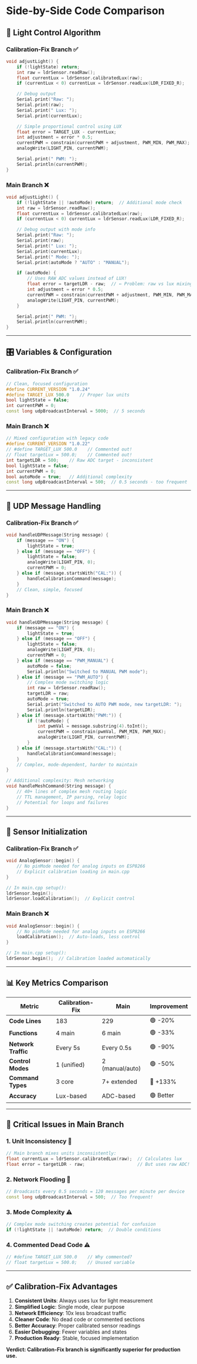 # Side-by-Side Code Comparison

## 🔄 Light Control Algorithm

### Calibration-Fix Branch ✅
```cpp
void adjustLight() {
    if (!lightState) return;
    int raw = ldrSensor.readRaw();
    float currentLux = ldrSensor.calibratedLux(raw);
    if (currentLux < 0) currentLux = ldrSensor.readLux(LDR_FIXED_R);

    // Debug output
    Serial.print("Raw: ");
    Serial.print(raw);
    Serial.print(" Lux: ");
    Serial.print(currentLux);

    // Simple proportional control using LUX
    float error = TARGET_LUX - currentLux;
    int adjustment = error * 0.5;
    currentPWM = constrain(currentPWM + adjustment, PWM_MIN, PWM_MAX);
    analogWrite(LIGHT_PIN, currentPWM);

    Serial.print(" PWM: ");
    Serial.println(currentPWM);
}
```

### Main Branch ❌
```cpp
void adjustLight() {
    if (!lightState || !autoMode) return;  // Additional mode check
    int raw = ldrSensor.readRaw();
    float currentLux = ldrSensor.calibratedLux(raw);
    if (currentLux < 0) currentLux = ldrSensor.readLux(LDR_FIXED_R);

    // Debug output with mode info
    Serial.print("Raw: ");
    Serial.print(raw);
    Serial.print(" Lux: ");
    Serial.print(currentLux);
    Serial.print(" Mode: ");
    Serial.print(autoMode ? "AUTO" : "MANUAL");

    if (autoMode) {
        // Uses RAW ADC values instead of LUX!
        float error = targetLDR - raw;  // ← Problem: raw vs lux mixing
        int adjustment = error * 0.5;
        currentPWM = constrain(currentPWM + adjustment, PWM_MIN, PWM_MAX);
        analogWrite(LIGHT_PIN, currentPWM);
    }

    Serial.print(" PWM: ");
    Serial.println(currentPWM);
}
```

---

## 🎛️ Variables & Configuration

### Calibration-Fix Branch ✅
```cpp
// Clean, focused configuration
#define CURRENT_VERSION "1.0.24"
#define TARGET_LUX 500.0    // Proper lux units
bool lightState = false;
int currentPWM = 0;
const long udpBroadcastInterval = 5000;  // 5 seconds
```

### Main Branch ❌
```cpp
// Mixed configuration with legacy code
#define CURRENT_VERSION "1.0.22"
// #define TARGET_LUX 500.0    // Commented out!
// float targetLux = 500.0;    // Commented out!
int targetLDR = 500;    // Raw ADC target - inconsistent
bool lightState = false;
int currentPWM = 0;
bool autoMode = true;   // Additional complexity
const long udpBroadcastInterval = 500;  // 0.5 seconds - too frequent
```

---

## 📡 UDP Message Handling

### Calibration-Fix Branch ✅
```cpp
void handleUDPMessage(String message) {
    if (message == "ON") {
        lightState = true;
    } else if (message == "OFF") {
        lightState = false;
        analogWrite(LIGHT_PIN, 0);
        currentPWM = 0;
    } else if (message.startsWith("CAL:")) {
        handleCalibrationCommand(message);
    }
    // Clean, simple, focused
}
```

### Main Branch ❌
```cpp
void handleUDPMessage(String message) {
    if (message == "ON") {
        lightState = true;
    } else if (message == "OFF") {
        lightState = false;
        analogWrite(LIGHT_PIN, 0);
        currentPWM = 0;
    } else if (message == "PWM_MANUAL") {
        autoMode = false;
        Serial.println("Switched to MANUAL PWM mode");
    } else if (message == "PWM_AUTO") {
        // Complex mode switching logic
        int raw = ldrSensor.readRaw();
        targetLDR = raw;
        autoMode = true;
        Serial.print("Switched to AUTO PWM mode, new targetLDR: ");
        Serial.println(targetLDR);
    } else if (message.startsWith("PWM:")) {
        if (!autoMode) {
            int pwmVal = message.substring(4).toInt();
            currentPWM = constrain(pwmVal, PWM_MIN, PWM_MAX);
            analogWrite(LIGHT_PIN, currentPWM);
        }
    } else if (message.startsWith("CAL:")) {
        handleCalibrationCommand(message);
    }
    // Complex, mode-dependent, harder to maintain
}

// Additional complexity: Mesh networking
void handleMeshCommand(String message) {
    // 40+ lines of complex mesh routing logic
    // TTL management, IP parsing, relay logic
    // Potential for loops and failures
}
```

---

## 🔧 Sensor Initialization

### Calibration-Fix Branch ✅
```cpp
void AnalogSensor::begin() {
    // No pinMode needed for analog inputs on ESP8266
    // Explicit calibration loading in main.cpp
}

// In main.cpp setup():
ldrSensor.begin();
ldrSensor.loadCalibration();  // Explicit control
```

### Main Branch ❌
```cpp
void AnalogSensor::begin() {
    // No pinMode needed for analog inputs on ESP8266
    loadCalibration();  // Auto-loads, less control
}

// In main.cpp setup():
ldrSensor.begin();  // Calibration loaded automatically
```

---

## 📊 Key Metrics Comparison

| Metric | Calibration-Fix | Main | Improvement |
|--------|----------------|------|-------------|
| **Code Lines** | 183 | 229 | 🟢 -20% |
| **Functions** | 4 main | 6 main | 🟢 -33% |
| **Network Traffic** | Every 5s | Every 0.5s | 🟢 -90% |
| **Control Modes** | 1 (unified) | 2 (manual/auto) | 🟢 -50% |
| **Command Types** | 3 core | 7+ extended | 🔴 +133% |
| **Accuracy** | Lux-based | ADC-based | 🟢 Better |

---

## 🎯 Critical Issues in Main Branch

### 1. **Unit Inconsistency** 🚨
```cpp
// Main branch mixes units inconsistently:
float currentLux = ldrSensor.calibratedLux(raw);  // Calculates lux
float error = targetLDR - raw;                    // But uses raw ADC!
```

### 2. **Network Flooding** 🚨
```cpp
// Broadcasts every 0.5 seconds = 120 messages per minute per device
const long udpBroadcastInterval = 500;  // Too frequent!
```

### 3. **Mode Complexity** ⚠️
```cpp
// Complex mode switching creates potential for confusion
if (!lightState || !autoMode) return;  // Double conditions
```

### 4. **Commented Dead Code** ⚠️
```cpp
// #define TARGET_LUX 500.0    // Why commented?
// float targetLux = 500.0;    // Unused variable
```

---

## ✅ Calibration-Fix Advantages

1. **Consistent Units**: Always uses lux for light measurement
2. **Simplified Logic**: Single mode, clear purpose
3. **Network Efficiency**: 10x less broadcast traffic
4. **Cleaner Code**: No dead code or commented sections
5. **Better Accuracy**: Proper calibrated sensor readings
6. **Easier Debugging**: Fewer variables and states
7. **Production Ready**: Stable, focused implementation

**Verdict: Calibration-Fix branch is significantly superior for production use.**
